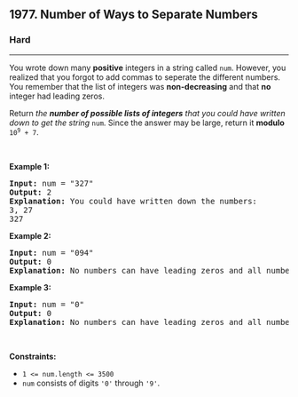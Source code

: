 <h2>1977. Number of Ways to Separate Numbers</h2><h3>Hard</h3><hr><div><p>You wrote down many <strong>positive</strong> integers in a string called <code style="">num</code>. However, you realized that you forgot to add commas to seperate the different numbers. You remember that the list of integers was <strong>non-decreasing</strong> and that <strong>no</strong> integer had leading zeros.</p>

<p>Return <em style="">the <strong>number of possible lists of integers</strong> that you could have written down to get the string </em><code style="">num</code>. Since the answer may be large, return it <strong>modulo</strong> <code style="">10<sup>9</sup> + 7</code>.</p>

<p>&nbsp;</p>
<p><strong>Example 1:</strong></p>

<pre style=""><strong>Input:</strong> num = "327"
<strong>Output:</strong> 2
<strong>Explanation:</strong> You could have written down the numbers:
3, 27
327
</pre>

<p><strong>Example 2:</strong></p>

<pre style=""><strong>Input:</strong> num = "094"
<strong>Output:</strong> 0
<strong>Explanation:</strong> No numbers can have leading zeros and all numbers must be positive.
</pre>

<p><strong>Example 3:</strong></p>

<pre style=""><strong>Input:</strong> num = "0"
<strong>Output:</strong> 0
<strong>Explanation:</strong> No numbers can have leading zeros and all numbers must be positive.
</pre>

<p>&nbsp;</p>
<p><strong>Constraints:</strong></p>

<ul>
	<li><code style="">1 &lt;= num.length &lt;= 3500</code></li>
	<li><code style="">num</code> consists of digits <code style="">'0'</code> through <code style="">'9'</code>.</li>
</ul>
</div>
